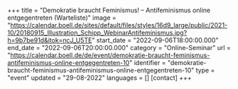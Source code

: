 +++
title = "Demokratie braucht Feminismus! – Antifeminismus online entgegentreten (Warteliste)"
image = "https://calendar.boell.de/sites/default/files/styles/16d9_large/public/2021-10/20180915_Illustration_Schipp_WebinarAntifeminismus.jpg?h=9b7be91d&itok=ncJ_U5TE"
start_date = "2022-09-06T18:00:00.000"
end_date = "2022-09-06T20:00:00.000"
category = "Online-Seminar"
url = "https://calendar.boell.de/de/event/demokratie-braucht-feminismus-antifeminismus-online-entgegentreten-10"
identifier = "demokratie-braucht-feminismus-antifeminismus-online-entgegentreten-10"
type = "event"
updated = "29-08-2022"
languages = []
[contact]
+++